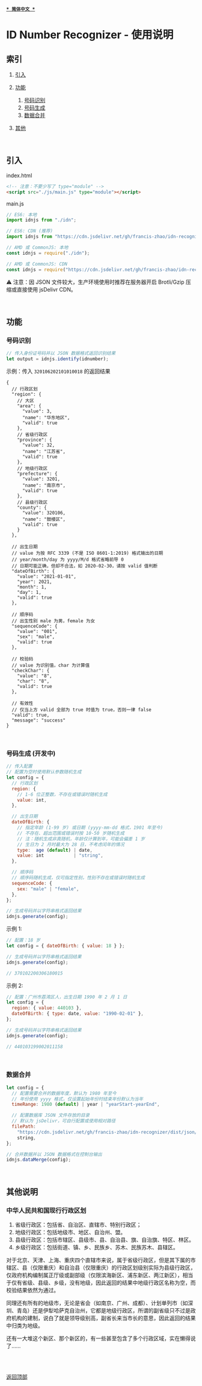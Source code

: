 [<kbd>**`* 简体中文 *`**</kbd>](https://github.com/francis-zhao/idn-recognizer/tree/master/src/js#readme "读我")

# ID Number Recognizer - 使用说明

<h2 id="index">索引</h2>

1. [引入](#import)

2. [功能](#function)

   1. [号码识别](#identify)
   2. [号码生成](#generate)
   3. [数据合并](#datamerge)

3. [其他](#others)

<br>

<h2 id="import">引入</h2>

index.html

```html
<!-- 注意：不要少写了 type="module" -->
<script src="./js/main.js" type="module"></script>
```

main.js

```javascript
// ES6: 本地
import idnjs from "./idn";

// ES6: CDN (推荐)
import idnjs from "https://cdn.jsdelivr.net/gh/francis-zhao/idn-recognizer/dist/js/idn.js";

// AMD 或 CommonJS: 本地
const idnjs = require("./idn");

// AMD 或 CommonJS: CDN
const idnjs = require("https://cdn.jsdelivr.net/gh/francis-zhao/idn-recognizer/dist/js/idn.js");
```

⚠ 注意：因 JSON 文件较大，生产环境使用时推荐在服务器开启 Brotli/Gzip 压缩或直接使用 jsDelivr CDN。

<br>

<h2 id="function">功能</h2>

<h3 id="identify">号码识别</h3>

```javascript
// 传入身份证号码并以 JSON 数据格式返回识别结果
let output = idnjs.identify(idnumber);
```

示例：传入 `320106202101010018` 的返回结果

```jsonc
{
  // 行政区划
  "region": {
    // 大区
    "area": {
      "value": 3,
      "name": "华东地区",
      "valid": true
    },
    // 省级行政区
    "province": {
      "value": 32,
      "name": "江苏省",
      "valid": true
    },
    // 地级行政区
    "prefecture": {
      "value": 3201,
      "name": "南京市",
      "valid": true
    },
    // 县级行政区
    "county": {
      "value": 320106,
      "name": "鼓楼区",
      "valid": true
    }
  },

  // 出生日期
  // value 为按 RFC 3339 (不是 ISO 8601-1:2019) 格式输出的日期
  // year/month/day 为 yyyy/M/d 格式省略前导 0
  // 日期可能正确，但却不合法，如 2020-02-30，请按 valid 值判断
  "dateOfBirth": {
    "value": "2021-01-01",
    "year": 2021,
    "month": 1,
    "day": 1,
    "valid": true
  },

  // 顺序码
  // 出生性别 male 为男，female 为女
  "sequenceCode": {
    "value": "001",
    "sex": "male",
    "valid": true
  },

  // 校验码
  // value 为识别值，char 为计算值
  "checkChar": {
    "value": "8",
    "char": "8",
    "valid": true
  },

  // 有效性
  // 仅当上方 valid 全部为 true 时值为 true，否则一律 false
  "valid": true,
  "message": "success"
}
```

<br>

<h3 id="generate">号码生成 (开发中)</h3>

```javascript
// 传入配置
// 配置为空时使用默认参数随机生成
let config = {
  // 行政区划
  region: {
    // 1-6 位正整数，不存在或错误时随机生成
    value: int,
  },

  // 出生日期
  dateOfBirth: {
    // 指定年龄 (1-99 岁) 或日期 (yyyy-mm-dd 格式，1901 年至今)
    // 不存在、超出范围或错误时按 10-50 岁随机生成
    // 注：随机生成非真随机，年龄仅计算到年，可能会偏差 1 岁
    // 生日为 2 月时最大为 28 日，不考虑闰年的情况
    type:  age (default) | date,
    value: int           | "string",
  },

  // 顺序码
  // 顺序码随机生成，仅可指定性别，性别不存在或错误时随机生成
  sequenceCode: {
    sex: "male" | "female",
  },
};

// 生成号码并以字符串格式返回结果
idnjs.generate(config);
```

示例 1:

```javascript
// 配置：18 岁
let config = { dateOfBirth: { value: 18 } };

// 生成号码并以字符串格式返回结果
idnjs.generate(config);

// 370102200306180015
```

示例 2:

```javascript
// 配置：广州市荔湾区人，出生日期 1990 年 2 月 1 日
let config = {
  region: { value: 440103 },
  dateOfBirth: { type: date, value: "1990-02-01" },
};

// 生成号码并以字符串格式返回结果
idnjs.generate(config);

// 440103199002011158
```

<br>

<h3 id="datamerge">数据合并</h3>

```javascript
let config = {
  // 配置需要合并的数据年度，默认为 1980 年至今
  // 年份使用 yyyy 格式，仅设置起始年份时结束年份默认为当年
  timeRange: 1980 (default) | year | "yearStart-yearEnd",

  // 配置数据库 JSON 文件存放的目录
  // 默认为 jsDelivr，可自行配置或使用相对路径
  filePath:
    "https://cdn.jsdelivr.net/gh/francis-zhao/idn-recognizer/dist/json/" (default) |
    string,
};

// 合并数据并以 JSON 数据格式在控制台输出
idnjs.dataMerge(config);
```

<br>

<h2 id="others">其他说明</h2>

### 中华人民共和国现行行政区划

1. 省级行政区：包括省、自治区、直辖市、特别行政区；
2. 地级行政区：包括地级市、地区、自治州、盟。
3. 县级行政区：包括市辖区、县级市、县、自治县、旗、自治旗、特区、林区。
4. 乡级行政区：包括街道、镇、乡、民族乡、苏木、民族苏木、县辖区。

对于北京、天津、上海、重庆四个直辖市来说，属于省级行政区，但是其下属的市辖区、县（仅限重庆）和自治县（仅限重庆）的行政区划级别实际为县级行政区，仅政府机构编制属正厅级或副部级（仅限滨海新区、浦东新区、两江新区），相当于仅有省级、县级、乡级，没有地级，因此返回的结果中地级行政区名称为空，而校验结果依然为通过。

同理还有所有的地级市，无论是省会（如南京、广州、成都）、计划单列市（如深圳、青岛）还是伊犁哈萨克自治州，它都是地级行政区，所谓的副省级只不过是政府机构的建制，说白了就是领导级别高，副省长来当市长的意思，因此返回的结果中归类为地级。

还有一大堆这个新区、那个新区的，有一些甚至包含了多个行政区域，实在懒得说了……

<br>
<br>

[<kbd>返回顶部</kbd>](# "返回顶部")
